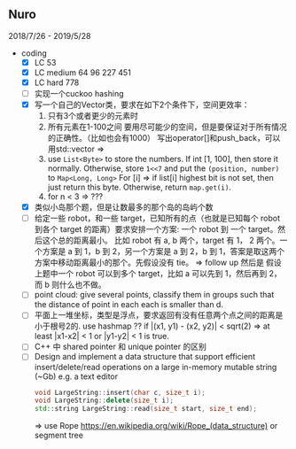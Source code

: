 ## Nuro
2018/7/26 - 2019/5/28
- coding
    - [x] LC 53
    - [x] LC medium 64 96 227 451
    - [x] LC hard 778
    - [ ] 实现一个cuckoo hashing
    - [x] 写一个自己的Vector类，要求在如下2个条件下，空间更效率：
        1. 只有3个或者更少的元素时
        2. 所有元素在1-100之间
        要用尽可能少的空间，但是要保证对于所有情况的正确性。（比如也会有1000）
        写出operator[]和push_back，可以用std::vector
        => 
        1. use `List<Byte>` to store the numbers. If int [1, 100], then store it normally. Otherwise, store `1<<7` and put 
            the `(position, number)` to `Map<Long, Long>` 
            For [i] => if list[i] highest bit is not set, then just return this byte. Otherwise, return `map.get(i)`.
        2. for n < 3 => ??? 
    - [x] 类似小岛那个题，但是让数最多的那个岛的岛屿个数
    - [ ] 给定一些 robot，和一些 target，已知所有的点（也就是已知每个 robot 到各个 target 的距离）要求安排一个方案: 一个 robot 到 一个 target。然后这个总的距离最小。
        比如 robot 有 a, b 两个，target 有 1， 2 两个。一个方案是 a 到 1，b 到 2，另一个方案是 a 到 2，b 到 1，答案是取这两个方案中移动距离最小的那个。先假设没有 tie。
        => follow up  然后是 假设上题中一个 robot 可以到多个 target，比如 a 可以先到 1，然后再到 2，而 b 则什么也不做。
    - [ ] point cloud: give several points, classify them in groups such that the distance of point in each each is smaller than d.
    - [ ] 平面上一堆坐标，类型是浮点，要求返回有没有任意两个点之间的距离是小于根号2的. 
        use hashmap ?? if |(x1, y1) - (x2, y2)| < sqrt(2) => at least |x1-x2| < 1 or |y1-y2| < 1 is true.
    - [ ] C++ 中 shared pointer 和 unique pointer 的区别
    - [ ] Design and implement a data structure that support efficient insert/delete/read operations on a large in-memory mutable string (~Gb) 
        e.g. a text editor 
        ```c++
        void LargeString::insert(char c, size_t i);
        void LargeString::delete(size_t i);
        std::string LargeString::read(size_t start, size_t end);
        ```
        => use Rope https://en.wikipedia.org/wiki/Rope_(data_structure) or segment tree